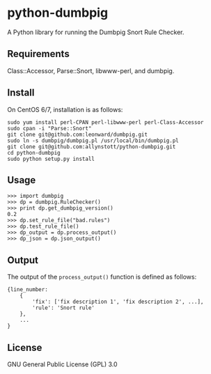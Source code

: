 python-dumbpig
==============
A Python library for running the Dumbpig Snort Rule Checker.

Requirements
------------
Class::Accessor, Parse::Snort, libwww-perl, and dumbpig.

Install
-------
On CentOS 6/7, installation is as follows:

```
sudo yum install perl-CPAN perl-libwww-perl perl-Class-Accessor
sudo cpan -i "Parse::Snort"
git clone git@github.com:leonward/dumbpig.git
sudo ln -s dumbpig/dumbpig.pl /usr/local/bin/dumbpig.pl
git clone git@github.com:allynstott/python-dumbpig.git
cd python-dumbpig
sudo python setup.py install
```

Usage
-----
```
>>> import dumbpig
>>> dp = dumbpig.RuleChecker()
>>> print dp.get_dumbpig_version()
0.2
>>> dp.set_rule_file("bad.rules")
>>> dp.test_rule_file()
>>> dp_output = dp.process_output()
>>> dp_json = dp.json_output()
```

Output
------
The output of the `process_output()` function is defined as follows:

```
{line_number:
    {
        'fix': ['fix description 1', 'fix description 2', ...],
        'rule': 'Snort rule'
    },
    ...
}
```

License
-------
GNU General Public License (GPL) 3.0
